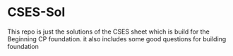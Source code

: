 # CSES-Sol
This repo is just the solutions of the CSES sheet which is build for the Beginning CP foundation.
it also includes some good questions for building foundation

